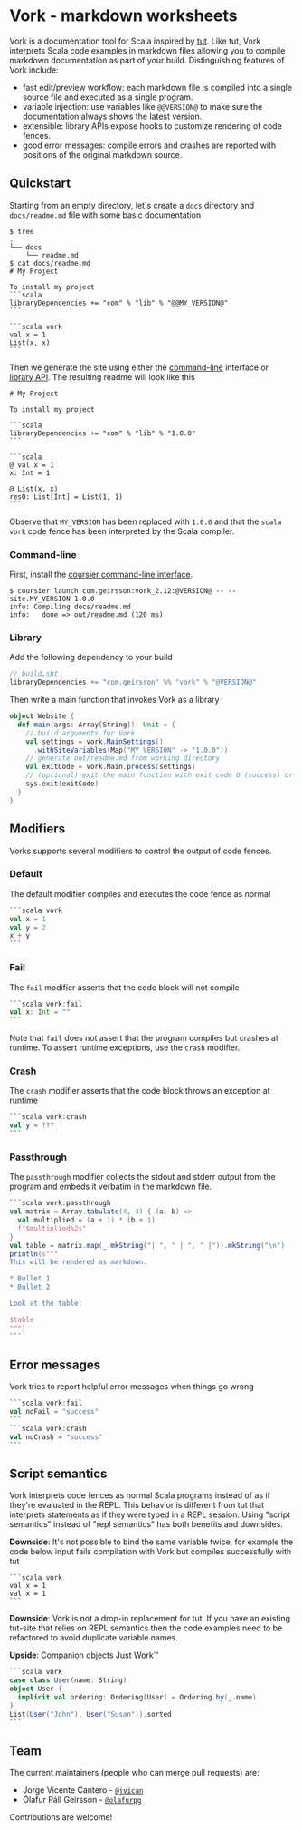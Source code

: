 # Vork - markdown worksheets

Vork is a documentation tool for Scala inspired by
[tut](http://tpolecat.github.io/tut/). Like tut, Vork interprets Scala code
examples in markdown files allowing you to compile markdown documentation as
part of your build. Distinguishing features of Vork include:

- fast edit/preview workflow: each markdown file is compiled into a single
  source file and executed as a single program.
- variable injection: use variables like `@@VERSION@` to make sure the
  documentation always shows the latest version.
- extensible: library APIs expose hooks to customize rendering of code fences.
- good error messages: compile errors and crashes are reported with positions of
  the original markdown source.

## Quickstart

Starting from an empty directory, let's create a `docs` directory and
`docs/readme.md` file with some basic documentation

````
$ tree
.
└── docs
    └── readme.md
$ cat docs/readme.md
# My Project

To install my project
```scala
libraryDependencies += "com" % "lib" % "@@MY_VERSION@"
```

```scala vork
val x = 1
List(x, x)
```
````

Then we generate the site using either the [command-line](#command-line)
interface or [library API](#library). The resulting readme will look like this

````
# My Project

To install my project

```scala
libraryDependencies += "com" % "lib" % "1.0.0"
```

```scala
@ val x = 1
x: Int = 1

@ List(x, x)
res0: List[Int] = List(1, 1)
```
````

Observe that `MY_VERSION` has been replaced with `1.0.0` and that the
`scala vork` code fence has been interpreted by the Scala compiler.

### Command-line

First, install the
[coursier command-line interface](https://github.com/coursier/coursier/#command-line).

```
$ coursier launch com.geirsson:vork_2.12:@VERSION@ -- --site.MY_VERSION 1.0.0
info: Compiling docs/readme.md
info:   done => out/readme.md (120 ms)
```

### Library

Add the following dependency to your build

```scala
// build.sbt
libraryDependencies += "com.geirsson" %% "vork" % "@VERSION@"
```

Then write a main function that invokes Vork as a library

```scala
object Website {
  def main(args: Array[String]): Unit = {
    // build arguments for Vork
    val settings = vork.MainSettings()
      .withSiteVariables(Map("MY_VERSION" -> "1.0.0"))
    // generate out/readme.md from working directory
    val exitCode = vork.Main.process(settings)
    // (optional) exit the main function with exit code 0 (success) or 1 (error)
    sys.exit(exitCode)
  }
}
```

## Modifiers

Vorks supports several modifiers to control the output of code fences.

### Default

The default modifier compiles and executes the code fence as normal

````scala vork:vork
```scala vork
val x = 1
val y = 2
x + y
```
````

### Fail

The `fail` modifier asserts that the code block will not compile

````scala vork:vork
```scala vork:fail
val x: Int = ""
```
````

Note that `fail` does not assert that the program compiles but crashes at
runtime. To assert runtime exceptions, use the `crash` modifier.

### Crash

The `crash` modifier asserts that the code block throws an exception at runtime

````scala vork:vork
```scala vork:crash
val y = ???
```
````

### Passthrough

The `passthrough` modifier collects the stdout and stderr output from the
program and embeds it verbatim in the markdown file.

````scala vork:vork
```scala vork:passthrough
val matrix = Array.tabulate(4, 4) { (a, b) =>
  val multiplied = (a + 1) * (b + 1)
  f"$multiplied%2s"
}
val table = matrix.map(_.mkString("| ", " | ", " |")).mkString("\n")
println(s"""
This will be rendered as markdown.

* Bullet 1
* Bullet 2

Look at the table:

$table
""")
```
````

## Error messages

Vork tries to report helpful error messages when things go wrong

````scala vork:vork:crash
```scala vork:fail
val noFail = "success"
```
```scala vork:crash
val noCrash = "success"
```
````

## Script semantics

Vork interprets code fences as normal Scala programs instead of as if they're
evaluated in the REPL. This behavior is different from tut that interprets
statements as if they were typed in a REPL session. Using "script semantics"
instead of "repl semantics" has both benefits and downsides.

**Downside**: It's not possible to bind the same variable twice, for example the
code below input fails compilation with Vork but compiles successfully with tut

````
```scala vork
val x = 1
val x = 1
```
````

**Downside**: Vork is not a drop-in replacement for tut. If you have an existing
tut-site that relies on REPL semantics then the code examples need to be
refactored to avoid duplicate variable names.

**Upside**: Companion objects Just Work™️

````scala vork:vork
```scala vork
case class User(name: String)
object User {
  implicit val ordering: Ordering[User] = Ordering.by(_.name)
}
List(User("John"), User("Susan")).sorted
```
````

## Team

The current maintainers (people who can merge pull requests) are:

- Jorge Vicente Cantero - [`@jvican`](https://github.com/jvican)
- Ólafur Páll Geirsson - [`@olafurpg`](https://github.com/olafurpg)

Contributions are welcome!
